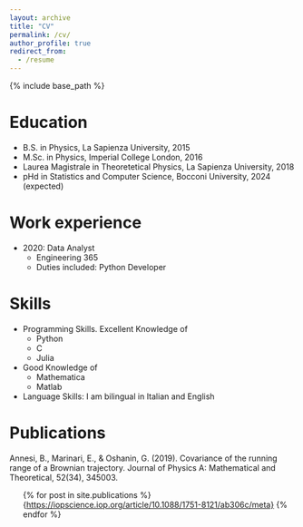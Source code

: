 ```yaml
---
layout: archive
title: "CV"
permalink: /cv/
author_profile: true
redirect_from:
  - /resume
---
```


{% include base_path %}

Education
======
* B.S. in Physics, La Sapienza University, 2015
* M.Sc. in Physics, Imperial College London, 2016
* Laurea Magistrale in Theoretetical Physics, La Sapienza University, 2018 
* pHd in Statistics and Computer Science, Bocconi University, 2024 (expected)

Work experience
======
* 2020: Data Analyst
  * Engineering 365
  * Duties included: Python Developer

Skills
======
* Programming Skills. Excellent Knowledge of 
    * Python 
    * C
    * Julia
* Good Knowledge of 
    * Mathematica
    * Matlab
* Language Skills: I am bilingual in Italian and English


Publications
======
  Annesi, B., Marinari, E., & Oshanin, G. (2019). Covariance of the running range of a Brownian trajectory. Journal of Physics A: Mathematical and Theoretical, 52(34), 345003. <ul>{% for post in site.publications %}
    {https://iopscience.iop.org/article/10.1088/1751-8121/ab306c/meta}
  {% endfor %}</ul>
  
